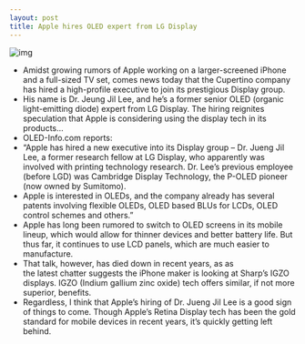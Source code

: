 ```yaml
---
layout: post
title: Apple hires OLED expert from LG Display
---
```

![img](http://media.idownloadblog.com/wp-content/uploads/2012/09/iPhone-5-black-left-angled-display-001.jpg)
* Amidst growing rumors of Apple working on a larger-screened iPhone and a full-sized TV set, comes news today that the Cupertino company has hired a high-profile executive to join its prestigious Display group.
* His name is Dr. Jeung Jil Lee, and he’s a former senior OLED (organic light-emitting diode) expert from LG Display. The hiring reignites speculation that Apple is considering using the display tech in its products…
* OLED-Info.com reports:
* “Apple has hired a new executive into its Display group – Dr. Jueng Jil Lee, a former research fellow at LG Display, who apparently was involved with printing technology research. Dr. Lee’s previous employee (before LGD) was Cambridge Display Technology, the P-OLED pioneer (now owned by Sumitomo).
* Apple is interested in OLEDs, and the company already has several patents involving flexible OLEDs, OLED based BLUs for LCDs, OLED control schemes and others.”
* Apple has long been rumored to switch to OLED screens in its mobile lineup, which would allow for thinner devices and better battery life. But thus far, it continues to use LCD panels, which are much easier to manufacture.
* That talk, however, has died down in recent years, as as the latest chatter suggests the iPhone maker is looking at Sharp’s IGZO displays. IGZO (Indium gallium zinc oxide) tech offers similar, if not more superior, benefits.
* Regardless, I think that Apple’s hiring of Dr. Jueng Jil Lee is a good sign of things to come. Though Apple’s Retina Display tech has been the gold standard for mobile devices in recent years, it’s quickly getting left behind.

